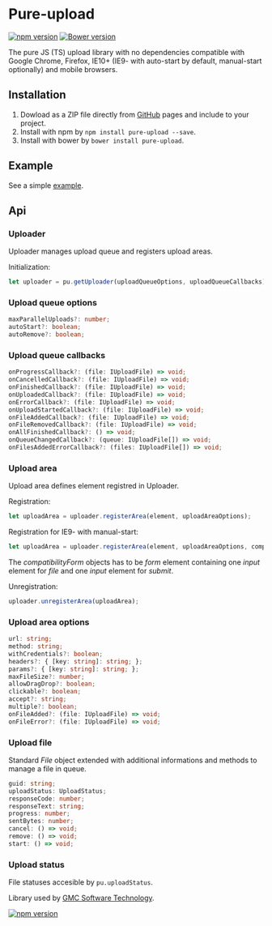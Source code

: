 # Pure-upload
[![npm version](https://badge.fury.io/js/pure-upload.svg)](http://badge.fury.io/js/pure-upload)  [![Bower version](https://badge.fury.io/bo/pure-upload.svg)](http://badge.fury.io/bo/pure-upload)

The pure JS (TS) upload library with no dependencies compatible with Google Chrome, Firefox, IE10+ (IE9- with auto-start by default, manual-start optionally) and mobile browsers.

## Installation
1. Dowload as a ZIP file directly from [GitHub](https://github.com/keeema/pure-upload/archive/master.zip) pages and include to your project.
2. Install with npm by `npm install pure-upload --save`.
3. Install with bower by `bower install pure-upload`.

## Example
See a simple [example](http://keeema.github.io/pure-upload).

## Api
### Uploader
Uploader manages upload queue and registers upload areas.

Initialization:
```typescript
let uploader = pu.getUploader(uploadQueueOptions, uploadQueueCallbacks)
```
### Upload queue options
```typescript
maxParallelUploads?: number;
autoStart?: boolean;
autoRemove?: boolean;
```
### Upload queue callbacks
```typescript
onProgressCallback?: (file: IUploadFile) => void;
onCancelledCallback?: (file: IUploadFile) => void;
onFinishedCallback?: (file: IUploadFile) => void;
onUploadedCallback?: (file: IUploadFile) => void;
onErrorCallback?: (file: IUploadFile) => void;
onUploadStartedCallback?: (file: IUploadFile) => void;
onFileAddedCallback?: (file: IUploadFile) => void;
onFileRemovedCallback?: (file: IUploadFile) => void;
onAllFinishedCallback?: () => void;
onQueueChangedCallback?: (queue: IUploadFile[]) => void;
onFilesAddedErrorCallback?: (files: IUploadFile[]) => void;
```

### Upload area
Upload area defines element registred in Uploader.

Registration:
```typescript
let uploadArea = uploader.registerArea(element, uploadAreaOptions);
```

Registration for IE9- with manual-start:
```typescript
let uploadArea = uploader.registerArea(element, uploadAreaOptions, compatibilityForm);
```
The *compatibilityForm* objects has to be *form* element containing one *input* element for *file* and one *input* element for *submit*.

Unregistration:
```typescript
uploader.unregisterArea(uploadArea);
```
### Upload area options
```typescript
url: string;
method: string;
withCredentials?: boolean;
headers?: { [key: string]: string; };
params?: { [key: string]: string; };
maxFileSize?: number;
allowDragDrop?: boolean;
clickable?: boolean;
accept?: string;
multiple?: boolean;
onFileAdded?: (file: IUploadFile) => void;
onFileError?: (file: IUploadFile) => void; 
```

### Upload file
Standard *File* object extended with additional informations and methods to manage a file in queue.
```typescript
guid: string;
uploadStatus: UploadStatus;
responseCode: number;
responseText: string;
progress: number;
sentBytes: number;
cancel: () => void;
remove: () => void;
start: () => void;
```

### Upload status
File statuses accesible by `pu.uploadStatus`.

Library used by [GMC Software Technology](http://www.gmchk.cz).

[![npm version](https://media.licdn.com/mpr/mpr/shrink_200_200/AAEAAQAAAAAAAAKkAAAAJDA3MDA4ODRmLWM2ZjQtNDYyNi04NjY2LWFhZjk3NjU3NDg4MQ.png)](http://www.gmchk.cz)
